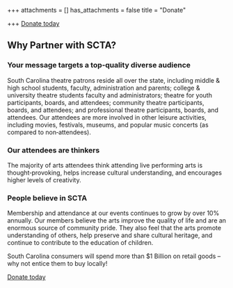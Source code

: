 +++
attachments = []
has_attachments = false
title = "Donate"

+++
[Donate today](https://www.paypal.com/cgi-bin/webscr?cmd=_s-xclick&hosted_button_id=YN3VTL4UQ6W9A)

## Why Partner with SCTA?

### Your message targets a top‐quality diverse audience

South Carolina theatre patrons reside all over the state, including middle & high school students, faculty, administration and parents; college & university theatre students faculty and administrators; theatre for youth participants, boards, and attendees; community theatre participants, boards, and attendees; and professional theatre participants, boards, and attendees. Our attendees are more involved in other leisure activities, including movies, festivals, museums, and popular music concerts (as compared to non‐attendees).

### Our attendees are thinkers

The majority of arts attendees think attending live performing arts is thought‐provoking, helps increase cultural understanding, and encourages higher levels of creativity.

### People believe in SCTA

Membership and attendance at our events continues to grow by over 10% annually. Our members believe the arts improve the quality of life and are an enormous source of community pride. They also feel that the arts promote understanding of others, help preserve and share cultural heritage, and continue to contribute to the education of children.

South Carolina consumers will spend more than $1 Billion on retail goods – why not entice them to buy locally!

[Donate today](https://www.paypal.com/cgi-bin/webscr?cmd=_s-xclick&hosted_button_id=YN3VTL4UQ6W9A)
